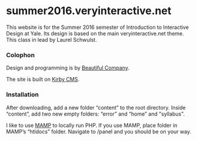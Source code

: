 summer2016.veryinteractive.net
======================
This website is for the Summer 2016 semester of Introduction to Interactive Design at Yale. Its design is based on the main veryinteractive.net theme. This class in lead by Laurel Schwulst.

### Colophon

Design and programming is by [Beautiful Company](http://beautiful-company.com).

The site is built on [Kirby CMS](http://getkirby.com/).

### Installation

After downloading, add a new folder “content” to the root directory. Inside “content”, add two new empty folders: “error” and “home” and "syllabus".

I like to use [MAMP](http://mamp.info) to locally run PHP. If you use MAMP, place folder in MAMP’s “htldocs” folder. Navigate to /panel and you should be on your way.
